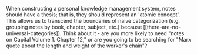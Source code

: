 When constructing a personal knowledge management system, notes should have a thesis; that is, they should represent an 'atomic concept'. This allows us to transcend the boundaries of naive categorization (e.g. grouping notes by book, chapter, subject, etc.) because [[there-are-no-universal-categories]]. Think about it - are you more likely to need "notes on Capital Volume 1. Chapter 12," or are you going to be searching for "Marx quote about the length and weight of the worker's chain"?
